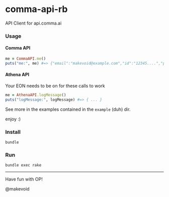 # comma-api-rb

API Client for api.comma.ai

### Usage

#### Comma API


```rb
me = CommaAPI.me()
puts("me:", me) #=> {"email":"makevoid@example.com","id":"12345....","points":2708,"prime":null,"regdate":1563123456,"superuser":false,"upload_video":false,"username":"antani12345"}
```

#### Athena API

Your EON needs to be on for these calls to work

```rb
me = AthenaAPI.logMessage()
puts("logMessage:", logMessage) #=> { ... }
```


See more in the examples contained in the `example` (duh) dir.

enjoy :)

### Install

    bundle

### Run

    bundle exec rake


---

Have fun with OP!

@makevoid
